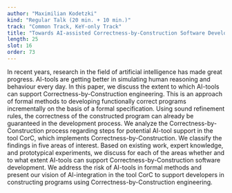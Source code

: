 ```yaml
---
author: "Maximilian Kodetzki"
kind: "Regular Talk (20 min. + 10 min.)"
track: "Common Track, KeY-only Track"
title: "Towards AI-assisted Correctness-by-Construction Software Development"
length: 25
slot: 16
order: 73
---
```


In recent years, research in the field of artificial intelligence has made great progress. AI-tools are getting better in simulating human reasoning and behaviour every day. In this paper, we discuss the extent to which AI-tools can support Correctness-by-Construction engineering. This is an approach of formal methods to developing functionally correct programs incrementally on the basis of a formal specification. Using sound refinement rules, the correctness of the constructed program can already be guaranteed in the development process. We analyze the Correctness-by-Construction process regarding steps for potential AI-tool support in the tool CorC, which implements Correctness-by-Construction. We classify the findings in five areas of interest. Based on existing work, expert knowledge, and prototypical experiments, we discuss for each of the areas whether and to what extent AI-tools can support Correctness-by-Construction software development. We address the risk of AI-tools in formal methods and present our vision of AI-integration in the tool CorC to support developers in constructing programs using Correctness-by-Construction engineering.
